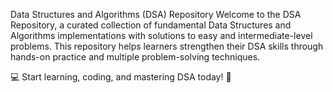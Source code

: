 Data Structures and Algorithms (DSA) Repository
Welcome to the DSA Repository, a curated collection of fundamental Data Structures and Algorithms implementations with solutions to easy and intermediate-level problems. This repository helps learners strengthen their DSA skills through hands-on practice and multiple problem-solving techniques.

💻 Start learning, coding, and mastering DSA today! 🚀
